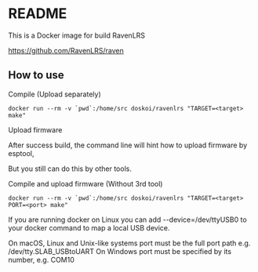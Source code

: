 # README

This is a Docker image for build RavenLRS

https://github.com/RavenLRS/raven

## How to use

 Compile (Upload separately)

```docker run --rm -v `pwd`:/home/src doskoi/ravenlrs "TARGET=<target> make"```

 Upload firmware

After success build, the command line will hint how to upload firmware by esptool,

But you still can do this by other tools.

Compile and upload firmware (Without 3rd tool)

```docker run --rm -v `pwd`:/home/src doskoi/ravenlrs "TARGET=<target> PORT=<port> make"```

If you are running docker on Linux you can add --device=/dev/ttyUSB0 to your docker command to map a local USB device.

On macOS, Linux and Unix-like systems port must be the full port path e.g. /dev/tty.SLAB_USBtoUART
On Windows port must be specified by its number, e.g. COM10
